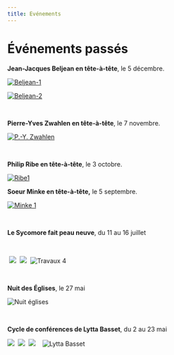 ```yaml
---
title: Evénements
---
```



Événements passés
=================

<span style="font-weight: bold;">Jean-Jacques Beljean en tête-à-tête</span>, le 5 décembre.

[![Beljean-1](/images/Photo-JJ01.jpg "Beljean-1")](/images/Photo-JJ01.jpg "Jean-Jacques Beljean")

[![Beljean-2](/images/Photo-JJ02.jpg "Beljean-2")](/images/Photo-JJ02.jpg "Jean-Samuel Grand")

 

<span style="font-weight: bold;">Pierre-Yves Zwahlen en tête-à-tête</span>, le 7 novembre.

[![P.-Y. Zwahlen](/images/P-Y-Zwalen-3.JPG "P.-Y. Zwahlen")](/images/P-Y-Zwalen-3.JPG "P.-Y. Zwahlen")

 

<span style="font-weight: bold;">Philip Ribe en tête-à-tête</span>, le 3 octobre.

[![Ribe1](/images/Ribe-6.JPG "Ribe1")](/images/Ribe-6.JPG "Philip Ribe")


<span style="font-weight: bold;">Soeur Minke en tête-à-tête,</span> le 5 septembre.

[![Minke 1](/images//Minke-1.JPG "Minke 1")](/images/Minke-1.JPG "Soeur Minke")

 

<span style="font-weight: bold;">Le Sycomore fait peau neuve</span>, du 11 au 16 juillet<span style="font-weight: bold;">
</span>

  

 ![](/images/DSC01034.JPG)  ![](/images/DSC01038.JPG)  ![Travaux 4](/images/DSC01039.JPG "Travaux 4")

 

<span style="font-weight: bold;">Nuit des Églises</span>, le 27 mai<span style="font-weight: bold;">
</span>

![Nuit églises](/images/Nuit-des-Eglises-009.jpg "Nuit églises")

 

<span style="font-weight: bold;">Cycle de conférences de Lytta Basset</span>, du 2 au 23 mai

![](/images/DSCN0176.JPG)  ![](/images/DSCN0180.JPG)  ![](/images/DSCN0172.JPG)    ![Lytta Basset](/images/DSCN0183.JPG "Lytta Basset")

